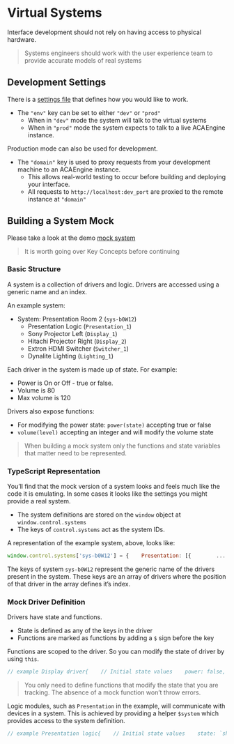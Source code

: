 # Virtual Systems

Interface development should not rely on having access to physical hardware.

> Systems engineers should work with the user experience team to provide accurate models of real systems

## Development Settings

There is a [settings file](https://github.com/acaprojects/ngx-composer-starter/blob/master/src/assets/settings.json) that defines how you would like to work.

* The `"env"` key can be set to either `"dev"` or `"prod"`
  * When in `"dev"` mode the system will talk to the virtual systems
  * When in `"prod"` mode the system expects to talk to a live ACA Engine instance.

Production mode can also be used for development.

* The `"domain"` key is used to proxy requests from your development machine to an ACA Engine instance.
  * This allows real-world testing to occur before building and deploying your interface.
  * All requests to `http://localhost:dev_port` are proxied to the remote instance at `"domain"`

## Building a System Mock

Please take a look at the demo [mock system](https://github.com/acaprojects/ngx-composer-starter/blob/master/src/app/shared/mock/system.mockup.ts)

> It is worth going over Key Concepts before continuing

### Basic Structure

A system is a collection of drivers and logic. Drivers are accessed using a generic name and an index.

An example system:

* System: Presentation Room 2 \(`sys-b0W12`\)
  * Presentation Logic \(`Presentation_1`\)
  * Sony Projector Left \(`Display_1`\)
  * Hitachi Projector Right \(`Display_2`\)
  * Extron HDMI Switcher \(`Switcher_1`\)
  * Dynalite Lighting \(`Lighting_1`\)

Each driver in the system is made up of state. For example:

* Power is On or Off - true or false.
* Volume is 80
* Max volume is 120

Drivers also expose functions:

* For modifying the power state: `power(state)` accepting true or false
* `volume(level)` accepting an integer and will modify the volume state

> When building a mock system only the functions and state variables that matter need to be represented.

### TypeScript Representation

You’ll find that the mock version of a system looks and feels much like the code it is emulating. In some cases it looks like the settings you might provide a real system.

* The system definitions are stored on the `window` object at `window.control.systems`
* The keys of `control.systems` act as the system IDs.

A representation of the example system, above, looks like:

```javascript
window.control.systems['sys-b0W12'] = {    Presentation: [{        ...    }],    Display: [        {            // Display_1        },        {            // Display_2        }    ],    Switcher: [{        ...    }],    Lighting: [{        ...    }]};
```

The keys of system `sys-b0W12` represent the generic name of the drivers present in the system. These keys are an array of drivers where the position of that driver in the array defines it’s index.

### Mock Driver Definition

Drivers have state and functions.

* State is defined as any of the keys in the driver
* Functions are marked as functions by adding a `$` sign before the key

Functions are scoped to the driver. So you can modify the state of driver by using `this`.

```javascript
// example Display driver{    // Initial state values    power: false,    volume: 0,    mute: true,    input: `hdmi`    // Functions    $power: (state: boolean) => {        this.power = state;        this.mute = state;    },    $volume: (level: number) => {        this.volume = level;    },    $mute: (state: boolean) => {        this.mute = state;    },    $input: (name: string) => {        this.input = name;    }}
```

> You only need to define functions that modify the state that you are tracking. The absence of a mock function won’t throw errors.

Logic modules, such as `Presentation` in the example, will communicate with devices in a system. This is achieved by providing a helper `$system` which provides access to the system definition.

```javascript
// example Presentation logic{    // Initial state values    state: `shutdown`,    inputs: {        `Laptop HDMI`: 1,        `Wireless Presenter`: 2,        `Document Camera`: 3    },    outputs: {        `Left`: 1,        `Right`: 2    }    // Functions    $powerup: () => {        this.$system.Display.forEach((display) => {            display.$power(true);        });    },    $shutdown: () => {        // Iterate over all the displays        this.$system.Display.forEach((display) => {            display.$power(false);        });    },    $switch_input: (input: string, display: string) => {        this.$powerup();        // Access Switcher_1        this.$system.Switcher[0].$switch(            this.inputs[input], this.outputs[display]        );    }}
```

